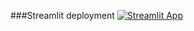 ###Streamlit deployment
[![Streamlit App](https://static.streamlit.io/badges/streamlit_badge_black_while.svg)](https://share.streamlit.io/ritvik07mahajan/prog_lang_app/main/app.py)

